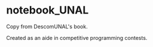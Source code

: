 # notebook_UNAL
Copy from DescomUNAL's book.

Created as an aide in competitive programming contests.
